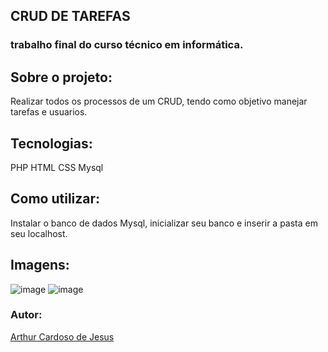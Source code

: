 ## CRUD DE TAREFAS

### trabalho final do curso técnico em informática.

## Sobre o projeto:

Realizar todos os processos de um CRUD, tendo como objetivo manejar tarefas e usuarios.


## Tecnologias:

PHP
HTML
CSS
Mysql

## Como utilizar:
Instalar o banco de dados Mysql, inicializar seu banco e inserir a pasta em seu localhost.

## Imagens:
![image](https://github.com/Arthur-Cardoso-de-Jesus/CrudFinal2.0/assets/83030989/6e14d4f2-d844-49fd-a69f-de3454ab8c08)
![image](https://github.com/Arthur-Cardoso-de-Jesus/CrudFinal2.0/assets/83030989/93f67db0-d8d3-4c30-99c9-37ed3c061cec)


### Autor:

<a href="https://github.com/Arthur-Cardoso-de-Jesus">Arthur Cardoso de Jesus</a>
